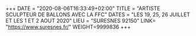 +++
DATE = "2020-08-06T16:33:49+02:00"
TITLE = "ARTISTE SCULPTEUR DE BALLONS AVEC LA FFC"
DATES = "LES 19, 25, 26 JUILLET ET LES 1 ET 2 AOUT 2020"
LIEU = "SURESNES 92150"
LINK= "https://www.suresnes.fr/"
WEIGHT=9999836
+++

